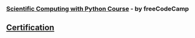 ### [Scientific Computing with Python Course](https://www.freecodecamp.org/learn/scientific-computing-with-python) - by freeCodeCamp

## [Certification](https://www.freecodecamp.org/certification/ranked_newbie/scientific-computing-with-python-v7)
